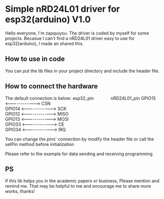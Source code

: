 # Simple nRD24L01 driver for esp32(arduino) V1.0
Hello everyone, I'm zapquiyou. The driver is coded by myself for some projects. Becasue I can't find a nRD24L01 driver easy to use for esp32(arduino), I made an shared this.

## How to use in code
You can put the lib files in your project directory and include the header file.

## How to connect the hardware
The default connection is below:
esp32_pin&nbsp; &nbsp; &nbsp; &nbsp; &nbsp; &nbsp; &nbsp; nRD24L01_pin
 GPIO15  <------------>  CSN  
 GPIO14  <------------>  SCK  
 GPIO12  <------------>  MISO  
 GPIO13  <------------>  MOSI  
 GPIO33  <------------>  CE   
 GPIO34  <------------>  IRQ  
 
You can change the pins' connection by modify the header file or call the setPin method before initialization

Please refer to the example for data sending and receiving programming

## PS
If this lib helps you in the academic papers or business, Please mention and remind me. That may be helpful to me and encourage me to share more works, thanks!